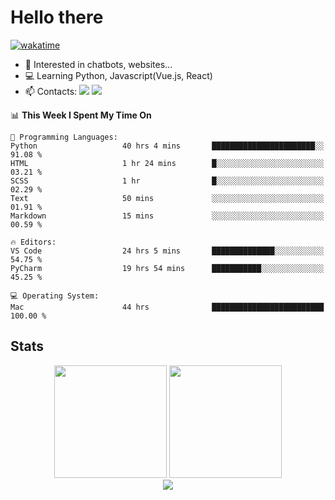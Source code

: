 # Hello there

[![wakatime](https://wakatime.com/badge/user/018bd4cf-9224-4729-b4f3-31fc6a93ca34.svg)](https://wakatime.com/@flamescoder)

- 👀 Interested in chatbots, websites...
- 💻 Learning Python, Javascript(Vue.js, React)
- 📫 Contacts: <a href="https://t.me/FlameCoder0_0" target="_blank"><img src="https://img.shields.io/badge/telegram-0088cc?logo=telegram&logoColor=white"/></a> <a href="https://discord.gg/3wt8QRndjm" target="_blank"><img src="https://img.shields.io/badge/discord-5865F2?logo=discord&logoColor=white"/></a>

<!--START_SECTION:waka-->
📊 **This Week I Spent My Time On** 

```text
💬 Programming Languages: 
Python                   40 hrs 4 mins       ███████████████████████░░   91.08 % 
HTML                     1 hr 24 mins        █░░░░░░░░░░░░░░░░░░░░░░░░   03.21 % 
SCSS                     1 hr                █░░░░░░░░░░░░░░░░░░░░░░░░   02.29 % 
Text                     50 mins             ░░░░░░░░░░░░░░░░░░░░░░░░░   01.91 % 
Markdown                 15 mins             ░░░░░░░░░░░░░░░░░░░░░░░░░   00.59 % 

🔥 Editors: 
VS Code                  24 hrs 5 mins       ██████████████░░░░░░░░░░░   54.75 % 
PyCharm                  19 hrs 54 mins      ███████████░░░░░░░░░░░░░░   45.25 % 

💻 Operating System: 
Mac                      44 hrs              █████████████████████████   100.00 % 
```


<!--END_SECTION:waka-->

<h2>Stats</h2>

<div align="center">
  <img height="180" src="https://github-readme-stats-sigma-five.vercel.app/api?username=FlamesC0der&show_icons=true&count_private=true&theme=codeSTACKr&bg_color=0d1117&border_color=30363d"/>
  <img height="180" src="https://github-readme-stats-sigma-five.vercel.app//api/top-langs/?username=FlamesC0der&layout=compact&theme=codeSTACKr&border_color=30363d&bg_color=0d1117"/>
</div>

<div align="center">
  <img src="https://komarev.com/ghpvc/?username=FlamesC0der&style=flat-square&color=red"/>
</div>
